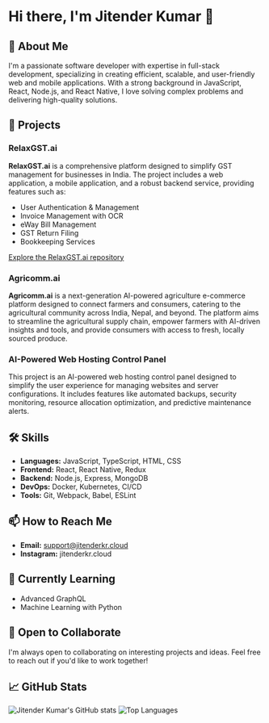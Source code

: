 # Hi there, I'm Jitender Kumar 👋

## 🚀 About Me

I'm a passionate software developer with expertise in full-stack development, specializing in creating efficient, scalable, and user-friendly web and mobile applications. With a strong background in JavaScript, React, Node.js, and React Native, I love solving complex problems and delivering high-quality solutions.

## 🔭 Projects

### RelaxGST.ai

**RelaxGST.ai** is a comprehensive platform designed to simplify GST management for businesses in India. The project includes a web application, a mobile application, and a robust backend service, providing features such as:

- User Authentication & Management
- Invoice Management with OCR
- eWay Bill Management
- GST Return Filing
- Bookkeeping Services

[Explore the RelaxGST.ai repository](https://github.com/jitenkr2030/RelaxGST.ai)

### Agricomm.ai

**Agricomm.ai** is a next-generation AI-powered agriculture e-commerce platform designed to connect farmers and consumers, catering to the agricultural community across India, Nepal, and beyond. The platform aims to streamline the agricultural supply chain, empower farmers with AI-driven insights and tools, and provide consumers with access to fresh, locally sourced produce.

### AI-Powered Web Hosting Control Panel

This project is an AI-powered web hosting control panel designed to simplify the user experience for managing websites and server configurations. It includes features like automated backups, security monitoring, resource allocation optimization, and predictive maintenance alerts.

## 🛠️ Skills

- **Languages:** JavaScript, TypeScript, HTML, CSS
- **Frontend:** React, React Native, Redux
- **Backend:** Node.js, Express, MongoDB
- **DevOps:** Docker, Kubernetes, CI/CD
- **Tools:** Git, Webpack, Babel, ESLint

## 📫 How to Reach Me

- **Email:** support@jitenderkr.cloud
- **Instagram:** jitenderkr.cloud
  
## 🌱 Currently Learning

- Advanced GraphQL
- Machine Learning with Python

## 🤝 Open to Collaborate

I'm always open to collaborating on interesting projects and ideas. Feel free to reach out if you'd like to work together!

## 📈 GitHub Stats

![Jitender Kumar's GitHub stats](https://github-readme-stats.vercel.app/api?username=jitender-kumar&show_icons=true&theme=radical)
![Top Languages](https://github-readme-stats.vercel.app/api/top-langs/?username=jitender-kumar&layout=compact&theme=radical)
